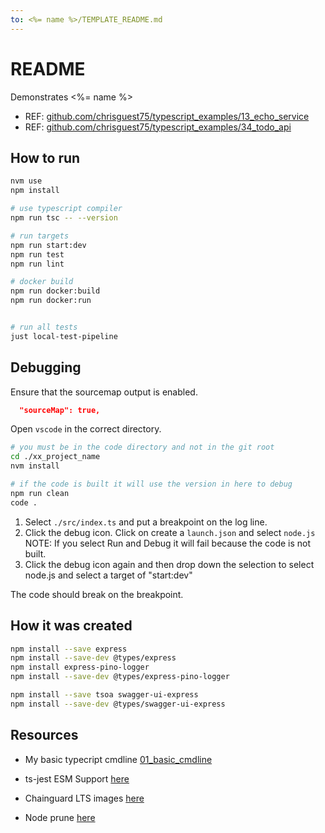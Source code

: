 ```yaml
---
to: <%= name %>/TEMPLATE_README.md
---
```

# README

Demonstrates <%= name %>

* REF: [github.com/chrisguest75/typescript_examples/13_echo_service](https://github.com/chrisguest75/typescript_examples/tree/master/13_echo_service)  
* REF: [github.com/chrisguest75/typescript_examples/34_todo_api](https://github.com/chrisguest75/typescript_examples/tree/master/34_todo_api)  

## How to run

```sh
nvm use
npm install

# use typescript compiler
npm run tsc -- --version  

# run targets
npm run start:dev
npm run test
npm run lint

# docker build
npm run docker:build
npm run docker:run


# run all tests
just local-test-pipeline
```

## Debugging

Ensure that the sourcemap output is enabled.  

```json
  "sourceMap": true,  
```

Open `vscode` in the correct directory.  

```sh
# you must be in the code directory and not in the git root
cd ./xx_project_name
nvm install

# if the code is built it will use the version in here to debug
npm run clean
code .
```

1. Select `./src/index.ts` and put a breakpoint on the log line.  
2. Click the debug icon. Click on create a `launch.json` and select `node.js` NOTE: If you select Run and Debug it will fail because the code is not built.  
3. Click the debug icon again and then drop down the selection to select node.js and select a target of "start:dev"

The code should break on the breakpoint.  

## How it was created

```sh
npm install --save express 
npm install --save-dev @types/express
npm install express-pino-logger
npm install --save-dev @types/express-pino-logger

npm install --save tsoa swagger-ui-express
npm install --save-dev @types/swagger-ui-express
```

## Resources

* My basic typecript cmdline [01_basic_cmdline](https://github.com/chrisguest75/typescript_examples/tree/master/01_basic_cmdline)
* ts-jest ESM Support [here](https://kulshekhar.github.io/ts-jest/docs/guides/esm-support/#support-mts-extension)  

* Chainguard LTS images [here](https://images.chainguard.dev/directory/image/node-lts/versions)
* Node prune [here](https://github.com/tj/node-prune/tree/master)  
